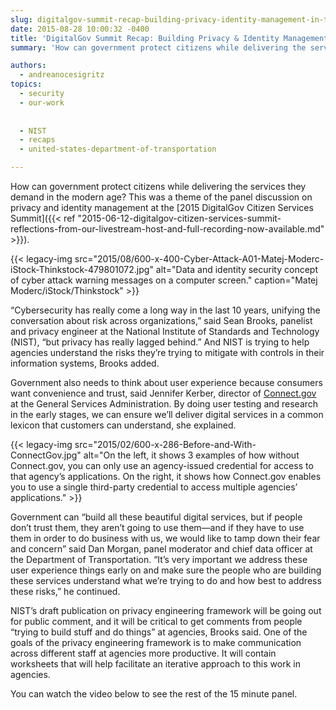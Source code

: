 ```yaml
---
slug: digitalgov-summit-recap-building-privacy-identity-management-in-the-open
date: 2015-08-28 10:00:32 -0400
title: 'DigitalGov Summit Recap: Building Privacy & Identity Management in the Open'
summary: 'How can government protect citizens while delivering the services they demand in the modern age? This was a theme of the panel discussion on privacy and identity management at the 2015 DigitalGov Citizen Services Summit.'

authors:
  - andreanocesigritz
topics:
  - security
  - our-work
  
  
  - NIST
  - recaps
  - united-states-department-of-transportation

---
```


How can government protect citizens while delivering the services they demand in the modern age? This was a theme of the panel discussion on privacy and identity management at the [2015 DigitalGov Citizen Services Summit]({{< ref "2015-06-12-digitalgov-citizen-services-summit-reflections-from-our-livestream-host-and-full-recording-now-available.md" >}}).

{{< legacy-img src="2015/08/600-x-400-Cyber-Attack-A01-Matej-Moderc-iStock-Thinkstock-479801072.jpg" alt="Data and identity security concept of cyber attack warning messages on a computer screen." caption="Matej Moderc/iStock/Thinkstock" >}} 

&#8220;Cybersecurity has really come a long way in the last 10 years, unifying the conversation about risk across organizations,&#8221; said Sean Brooks, panelist and privacy engineer at the National Institute of Standards and Technology (NIST), &#8220;but privacy has really lagged behind.&#8221; And NIST is trying to help agencies understand the risks they’re trying to mitigate with controls in their information systems, Brooks added.

Government also needs to think about user experience because consumers want convenience and trust, said Jennifer Kerber, director of [Connect.gov](https://www.connect.gov/) at the General Services Administration. By doing user testing and research in the early stages, we can ensure we’ll deliver digital services in a common lexicon that customers can understand, she explained.

{{< legacy-img src="2015/02/600-x-286-Before-and-With-ConnectGov.jpg" alt="On the left, it shows 3 examples of how without Connect.gov, you can only use an agency-issued credential for access to that agency’s applications. On the right, it shows how Connect.gov enables you to use a single third-party credential to access multiple agencies’ applications." >}}

Government can &#8220;build all these beautiful digital services, but if people don’t trust them, they aren’t going to use them—and if they have to use them in order to do business with us, we would like to tamp down their fear and concern” said Dan Morgan, panel moderator and chief data officer at the Department of Transportation. “It’s very important we address these user experience things early on and make sure the people who are building these services understand what we’re trying to do and how best to address these risks,” he continued.

NIST’s draft publication on privacy engineering framework will be going out for public comment, and it will be critical to get comments from people “trying to build stuff and do things” at agencies, Brooks said. One of the goals of the privacy engineering framework is to make communication across different staff at agencies more productive. It will contain worksheets that will help facilitate an iterative approach to this work in agencies.

You can watch the video below to see the rest of the 15 minute panel.
